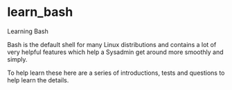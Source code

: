 learn_bash
==========

Learning Bash

Bash is the default shell for many Linux distributions and contains a lot of very helpful features which help a Sysadmin get around more smoothly and simply.

To help learn these here are a series of introductions, tests and questions to help learn the details.
